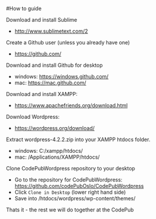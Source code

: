 
#How to guide

Download and install Sublime
* http://www.sublimetext.com/2

Create a Github user (unless you already have one)
* https://github.com/

Download and install Github for desktop
* windows: https://windows.github.com/
* mac: https://mac.github.com/
 
Download and install XAMPP:
* https://www.apachefriends.org/download.html

Download Wordpress:
* https://wordpress.org/download/

Extract wordpress-4.2.2.zip into your XAMPP htdocs folder.
* windows: C:/xampp/htdocs/
* mac: /Applications/XAMPP/htdocs/

Clone CodePubWordpress repository to your desktop
* Go to the repository for CodePubWordpress: https://github.com/codePubOslo/CodePubWordpress
* Click `Clone in Desktop` (lower right hand side)
* Save into /htdocs/wordpress/wp-content/themes/


Thats it - the rest we will do together at the CodePub
